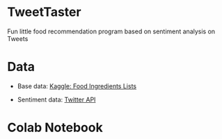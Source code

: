 # TweetTaster
Fun little food recommendation program based on sentiment analysis on Tweets

# Data
* Base data: [Kaggle: Food Ingredients Lists](https://www.kaggle.com/datafiniti/food-ingredient-lists)

* Sentiment data: [Twitter API](https://developer.twitter.com/en/docs/tweets/search/overview)

# Colab Notebook
